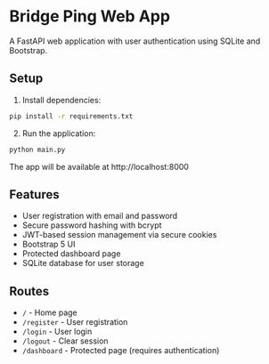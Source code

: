 # Bridge Ping Web App

A FastAPI web application with user authentication using SQLite and Bootstrap.

## Setup

1. Install dependencies:
```bash
pip install -r requirements.txt
```

2. Run the application:
```bash
python main.py
```

The app will be available at http://localhost:8000

## Features

- User registration with email and password
- Secure password hashing with bcrypt
- JWT-based session management via secure cookies
- Bootstrap 5 UI
- Protected dashboard page
- SQLite database for user storage

## Routes

- `/` - Home page
- `/register` - User registration
- `/login` - User login
- `/logout` - Clear session
- `/dashboard` - Protected page (requires authentication)
